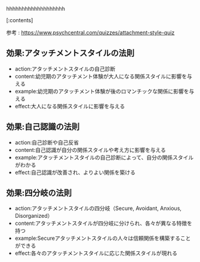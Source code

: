 

hhhhhhhhhhhhhhhhhhh
    
[:contents]

参考 : https://www.psychcentral.com/quizzes/attachment-style-quiz

## 効果:アタッチメントスタイルの法則
- action:アタッチメントスタイルの自己診断
- content:幼児期のアタッチメント体験が大人になる関係スタイルに影響を与える
- example:幼児期のアタッチメント体験が後のロマンチックな関係に影響を与える
- effect:大人になる関係スタイルに影響を与える

## 効果:自己認識の法則
- action:自己診断や自己反省
- content:自己認識が自分の関係スタイルや考え方に影響を与える
- example:アタッチメントスタイルの自己診断によって、自分の関係スタイルがわかる
- effect:自己認識が改善され、よりよい関係を築ける

## 効果:四分岐の法則
- action:アタッチメントスタイルの四分岐（Secure, Avoidant, Anxious, Disorganized）
- content:アタッチメントスタイルが四分岐に分けられ、各々が異なる特徴を持つ
- example:Secureアタッチメントスタイルの人々は信頼関係を構築することができる
- effect:各々のアタッチメントスタイルに応じた関係スタイルが現れる

    